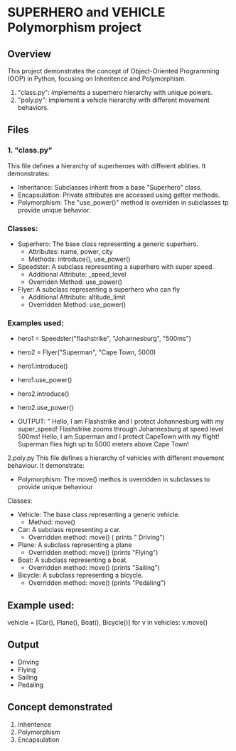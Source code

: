 # SUPERHERO and VEHICLE Polymorphism project


## Overview

This project demonstrates the concept of  Object-Oriented Programming (OOP) in Python,
focusing on Inheritence and Polymorphism.
1. "class.py": implements a superhero hierarchy with unique powers.
2. "poly.py": implement a vehicle hierarchy with different movement behaviors.


## Files
### 1. "class.py"
This file defines a hierarchy of superheroes with different ablities. It demonstrates:
- Inheritance: Subclasses inherit from a base "Superhero" class.
- Encapsulation: Private attributes are accessed using getter methods.
- Polymorphism: The "use_power()" method is overriden in subclasses tp provide unique behavior.


 ### Classes: 
 - Superhero: The base class representing a generic superhero.
     - Attributes: name, power, city
     - Methods: introduce(), use_power()
 - Speedster: A subclass representing a superhero with super speed.
     - Additional Attribute: _speed_level
     - Overriden Method: use_power()
 - Flyer: A subclass representing a superhero who can fly
     - Additional Attribute: altitude_limit
     - Overridden Method: use_power()
  

  ### Examples used:
  - hero1 = Speedster("flashstrike", "Johannesburg", "500ms")
  - hero2 = Flyer("Superman", "Cape Town, 5000)

  - hero1.introduce()
  - hero1.use_power()
  - hero2.introduce()
  - hero2.use_power()

  - OUTPUT: " Hello, I am Flashstrike and I protect Johannesburg with my super_speed!
    Flashstrike zooms through Johannesburg at speed level 500ms!
    Hello, I am Superman and I protect CapeTown with my flight!
    Superman flies high up to 5000 meters above Cape Town!


2.poly.py
This file defines a hierarchy of vehicles with different movement behaviour. It demonstrate:

- Polymorphism: The move() methos is overridden in subclasses to provide unique behaviour

Classes: 
- Vehicle: The base class representing a generic vehicle.
   - Method: move()
- Car: A subclass representing a car.
   - Overridden method: move() ( prints " Driving")
- Plane: A subclass representing a plane
   - Overridden method: move() (prints "Flying")
- Boat: A subclass  representing a boat.
   - Overridden method: move() (prints "Sailing")
- Bicycle: A subclass representing a bicycle.
  - Overridden method: move() (prints "Pedaling")


## Example used:
vehicle = [Car(), Plane(), Boat(), Bicycle()]
for v in vehicles: 
v.move()

## Output
- Driving
- Flying
- Sailing
- Pedaling


## Concept demonstrated
1. Inheritence
2. Polymorphism
3. Encapsulation
    
    
 

